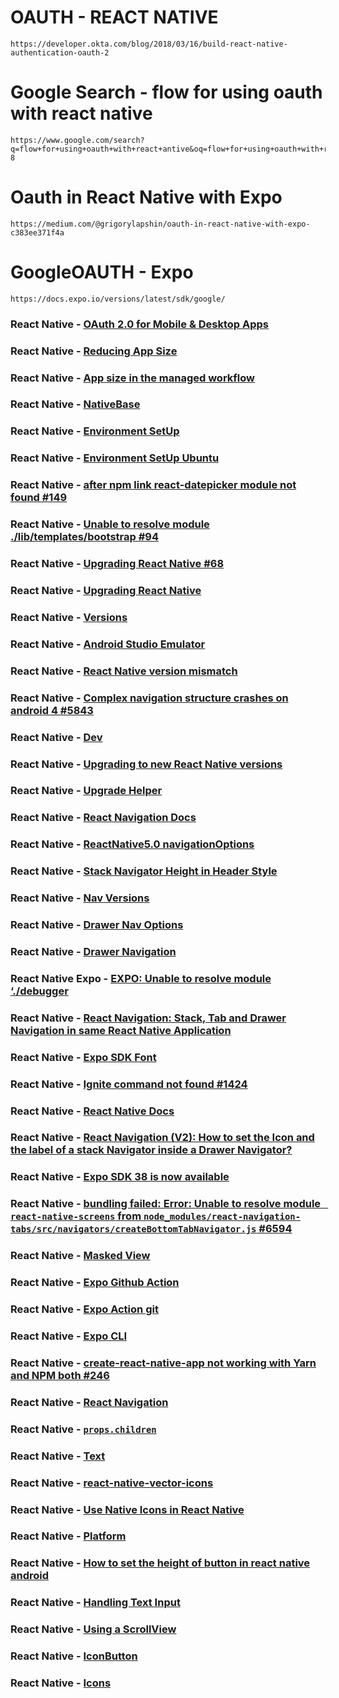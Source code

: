 # OAUTH - REACT NATIVE
	https://developer.okta.com/blog/2018/03/16/build-react-native-authentication-oauth-2

# Google Search - flow for using oauth with react native
	https://www.google.com/search?q=flow+for+using+oauth+with+react+antive&oq=flow+for+using+oauth+with+react+antive&aqs=chrome..69i57.6708j0j1&sourceid=chrome&ie=UTF-8

# Oauth in React Native with Expo
	https://medium.com/@grigorylapshin/oauth-in-react-native-with-expo-c383ee371f4a

# GoogleOAUTH - Expo
	https://docs.expo.io/versions/latest/sdk/google/

### React Native - [OAuth 2.0 for Mobile & Desktop Apps](https://developers.google.com/identity/protocols/oauth2/native-app)

### React Native - [Reducing App Size](https://expo.canny.io/feature-requests/p/reducing-app-size)

### React Native - [App size in the managed workflow](https://github.com/expo/fyi/blob/master/managed-app-size.md)

### React Native - [NativeBase](https://nativebase.io/)

### React Native - [Environment SetUp](https://reactnative.dev/docs/environment-setup)

### React Native - [Environment SetUp Ubuntu](https://dev.to/sama/setting-up-react-native-with-expo-and-android-studio-on-ubuntu-18-04-48a2)

### React Native - [after npm link react-datepicker module not found #149](https://github.com/wojtekmaj/react-date-picker/issues/149)

### React Native - [Unable to resolve module ./lib/templates/bootstrap #94](https://github.com/gcanti/tcomb-form-native/issues/94)

### React Native - [Upgrading React Native #68](https://github.com/react-native-community/discussions-and-proposals/issues/68)

### React Native - [Upgrading React Native](https://reactnative.dev/docs/upgrading)

### React Native - [Versions](https://reactnative.dev/versions)

### React Native - [Android Studio Emulator](https://docs.expo.io/workflow/android-studio-emulator/#:~:text=Download%20and%20install%20Android%20Studio,SDK%20Build%2DTools%22%20installed.)

### React Native - [React Native version mismatch](https://stackoverflow.com/questions/47763824/react-native-version-mismatch)

### React Native - [Complex navigation structure crashes on android 4 #5843](https://github.com/react-navigation/react-navigation/issues/5843)

### React Native - [Dev](http://reactnative.dev/)

### React Native - [Upgrading to new React Native versions](https://reactnative.dev/docs/upgrading#:~:text=Upgrading%20your%20Expo%20project%20to,correct%20sdkVersion%20in%20your%20app.)

### React Native - [Upgrade Helper](https://react-native-community.github.io/upgrade-helper/?from=0.61.4&to=0.62.2)

### React Native - [React Navigation Docs](https://reactnavigation.org/docs/hello-react-navigation)

### React Native - [ReactNative5.0 navigationOptions](https://reactnavigation.org/docs/upgrading-from-4.x/#specifying-navigationoptions-for-a-screen)

### React Native - [Stack Navigator Height in Header Style](https://reactnavigation.org/docs/4.x/stack-navigator/#specify-a-height-in-headerstyle)

### React Native - [Nav Versions](https://reactnavigation.org/versions/)

### React Native - [Drawer Nav Options](https://reactnavigation.org/docs/drawer-navigator/#options)

### React Native - [Drawer Navigation](https://reactnavigation.org/docs/drawer-based-navigation/)

### React Native Expo - [EXPO: Unable to resolve module ‘./debugger](https://stackoverflow.com/questions/59658998/expo-unable-to-resolve-module-debugger)

### React Native - [React Navigation: Stack, Tab and Drawer Navigation in same React Native Application](https://medium.com/wesionary-team/react-navigation-stack-tab-and-drawer-navigation-in-same-react-native-application-16d03441021)

### React Native - [Expo SDK Font](https://docs.expo.io/versions/latest/sdk/font/)

### React Native - [Ignite command not found #1424](https://github.com/infinitered/ignite/issues/1424)

### React Native - [React Native Docs](http://reactnative.dev/docs/getting-started.html)

### React Native - [React Navigation (V2): How to set the Icon and the label of a stack Navigator inside a Drawer Navigator?](https://stackoverflow.com/questions/51685716/react-navigation-v2-how-to-set-the-icon-and-the-label-of-a-stack-navigator-in)

### React Native - [Expo SDK 38 is now available](https://dev.to/expo/expo-sdk-38-is-now-available-5aa0)

### React Native - [bundling failed: Error: Unable to resolve module ` react-native-screens` from `node_modules/react-navigation-tabs/src/navigators/createBottomTabNavigator.js` #6594](https://github.com/react-navigation/react-navigation/issues/6594)

### React Native - [Masked View](https://www.npmjs.com/package/@react-native-community/masked-view)

### React Native - [Expo Github Action](https://github.com/marketplace/actions/expo-github-action)

### React Native - [Expo Action git](https://github.com/expo/expo-github-action/blob/master/action.yml)

### React Native - [Expo CLI](https://docs.expo.io/workflow/expo-cli/)

### React Native - [create-react-native-app not working with Yarn and NPM both #246](https://github.com/expo/create-react-native-app/issues/246)

### React Native - [React Navigation](https://reactnavigation.org/docs/getting-started)

### React Native - [`props.children`](https://www.google.com/search?q=props.children+in+react+native&oq=props.children+in&aqs=chrome.1.69i57j69i59.6226j0j1&sourceid=chrome&ie=UTF-8)

### React Native - [Text](https://reactnative.dev/docs/text)

### React Native - [react-native-vector-icons](https://www.npmjs.com/package/react-native-vector-icons)

### React Native - [Use Native Icons in React Native](https://www.digitalocean.com/community/tutorials/react-use-native-icons)

### React Native - [Platform](http://reactnative.dev/docs/platform-specific-code.html#platform-module)

### React Native - [How to set the height of button in react native android](https://stackoverflow.com/questions/41777884/how-to-set-the-height-of-button-in-react-native-android)

### React Native - [Handling Text Input](http://reactnative.dev/docs/handling-text-input)

### React Native - [Using a ScrollView](http://reactnative.dev/docs/using-a-scrollview)

### React Native - [IconButton](https://callstack.github.io/react-native-paper/icon-button.html)

### React Native - [Icons](https://callstack.github.io/react-native-paper/icons.html)